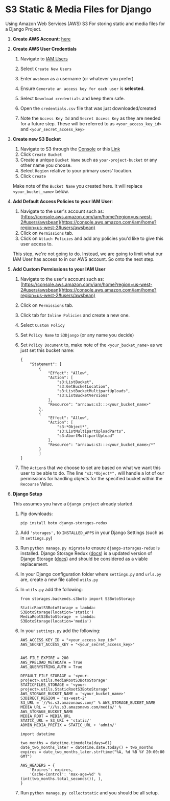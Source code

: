 # S3 Static & Media Files for Django

Using Amazon Web Services (AWS) S3 For storing static and media files for a Django Project.

1. **Create AWS Account**: [here](http://aws.amazon.com/)

2. **Create AWS User Credentials**
	
	1. Navigate to [IAM Users](https://console.aws.amazon.com/iam/home?#users)
	
	2. Select `Create New Users`
	
	3. Enter `awsbean` as a username (or whatever you prefer)
	
	4. Ensure `Generate an access key for each user` is **selected**.
	
	5. Select `Download credentials` and keep them safe. 
	
	6. Open the `credentials.csv` file that was just downloaded/created 

	7. Note the `Access Key Id` and `Secret Access Key` as they are needed for a future step. These will be referred to as `<your_access_key_id>` and `<your_secret_access_key>`

3. **Create new S3 Bucket**
	1. Navigate to S3 through the [Console](https://console.aws.amazon.com) or this [Link](https://console.aws.amazon.com/s3)
	2. Click `Create Bucket`
	3. Create a unique `Bucket Name` such as `your-project-bucket` or any other name you choose.
	4. Select `Region` relative to your primary users' location.
	5. Click `Create`

	Make note of the `Bucket Name` you created here. It will replace `<your_bucket_name>` below.

4. **Add Default Access Policies to your IAM User**:
	1. Navigate to the user's account such as: [https://console.aws.amazon.com/iam/home?region=us-west-2#users/awsbean](https://console.aws.amazon.com/iam/home?region=us-west-2#users/awsbean)
	2. Click on `Permissions` tab.
	3. Click on `Attach Policies` and add any policies you'd like to give this user access to.

	This step, we're not going to do. Instead, we are going to limit what our IAM User has access to in our AWS account. So onto the next step.

5. **Add Custom Permissions to your IAM User**
	1. Navigate to the user's account such as: [https://console.aws.amazon.com/iam/home?region=us-west-2#users/awsbean](https://console.aws.amazon.com/iam/home?region=us-west-2#users/awsbean)
	2. Click on `Permissions` tab.
	3. Click tab for `Inline Policies` and create a new one.
	4. Select `Custom Policy`
	5. Set `Policy Name` to `S3Django` (or any name you decide)
	6. Set `Policy Document` to, make note of the `<your_bucket_name>` as we just set this bucket name:
		```
		{
			"Statement": [
			    {
			        "Effect": "Allow",
			        "Action": [
			            "s3:ListBucket",
			            "s3:GetBucketLocation",
			            "s3:ListBucketMultipartUploads",
			            "s3:ListBucketVersions"
			        ],
			        "Resource": "arn:aws:s3:::<your_bucket_name>"
			    },
			    {
			        "Effect": "Allow",
			        "Action": [
			            "s3:*Object*",
			            "s3:ListMultipartUploadParts",
			            "s3:AbortMultipartUpload"
			        ],
			        "Resource": "arn:aws:s3:::<your_bucket_name>/*"
			    }
				]
		}
		```

	7. The `Action`s that we choose to set are based on what we want this user to be able to do. The line `"s3:*Object*",` will handle a lot of our permissions for handling objects for the specified bucket within the `Recourse` Value.


6. **Django Setup**

	This assumes you have a `Django project` already started.
	1. Pip downloads:

		```
		pip install boto django-storages-redux
		```
	2. Add `'storages',` to `INSTALLED_APPS` in your Django Settings (such as in `settings.py`)
	3. Run `python manage.py migrate` to ensure `django-storages-redux` is installed. Django Storage Redux ([docs](https://pypi.python.org/pypi/django-storages-redux)) is a updated version of Django Storage ([docs](https://django-storages.readthedocs.org/en/latest/)) and should be considered as a viable replacement. 
	5. In your Django configuration folder where `settings.py` and `urls.py` are, create a new file called `utils.py`
	6. In `utils.py` add the following:

		```
		from storages.backends.s3boto import S3BotoStorage

		StaticRootS3BotoStorage = lambda: S3BotoStorage(location='static')
		MediaRootS3BotoStorage  = lambda: S3BotoStorage(location='media')
		```

	7. In your `settings.py` add the following:

		```
		AWS_ACCESS_KEY_ID = "<your_access_key_id>"
		AWS_SECRET_ACCESS_KEY = "<your_secret_access_key>"


		AWS_FILE_EXPIRE = 200
		AWS_PRELOAD_METADATA = True
		AWS_QUERYSTRING_AUTH = True

		DEFAULT_FILE_STORAGE = '<your-project>.utils.MediaRootS3BotoStorage'
		STATICFILES_STORAGE = '<your-project>.utils.StaticRootS3BotoStorage'
		AWS_STORAGE_BUCKET_NAME = '<your_bucket_name>'
		S3DIRECT_REGION = 'us-west-2'
		S3_URL = '//%s.s3.amazonaws.com/' % AWS_STORAGE_BUCKET_NAME
		MEDIA_URL = '//%s.s3.amazonaws.com/media/' % AWS_STORAGE_BUCKET_NAME
		MEDIA_ROOT = MEDIA_URL
		STATIC_URL = S3_URL + 'static/'
		ADMIN_MEDIA_PREFIX = STATIC_URL + 'admin/'

		import datetime

		two_months = datetime.timedelta(days=61)
		date_two_months_later = datetime.date.today() + two_months
		expires = date_two_months_later.strftime("%A, %d %B %Y 20:00:00 GMT")

		AWS_HEADERS = { 
			'Expires': expires,
			'Cache-Control': 'max-age=%d' % (int(two_months.total_seconds()), ),
		}
		```

	8. Run `python manage.py collectstatic` and you should be all setup.




